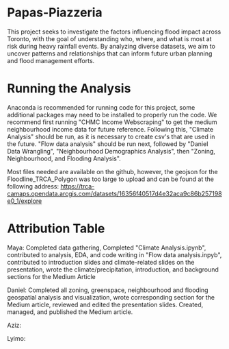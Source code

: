 # Papas-Piazzeria

This project seeks to investigate the factors influencing flood impact across Toronto, with the goal of understanding who, where, and what is most at risk during heavy rainfall events. 
By analyzing diverse datasets, we aim to uncover patterns and relationships that can inform future urban planning and flood management efforts.

# Running the Analysis

Anaconda is recommended for running code for this project, some additional packages may need to be installed to properly run the code.
We recommend first running "CHMC Income Webscraping" to get the medium neighbourhood income data for future reference. Following this, "Climate Analysis" should be run, as it is necessary to create csv's that are used in the future. "Flow data analysis" should be run next, followed by "Daniel Data Wrangling", "Neighbourhood Demographics Analysis", then "Zoning, Neighbourhood, and Flooding Analysis".

Most files needed are available on the github, however, the geojson for the Floodline_TRCA_Polygon was too large to upload and can be found at the following address: https://trca-camaps.opendata.arcgis.com/datasets/16356f40517d4e32aca9c86b257198e0_1/explore

# Attribution Table
Maya: Completed data gathering, Completed "Climate Analysis.ipynb", contributed to analysis, EDA, and code writing in "Flow data analysis.inpyb", contributed to introduction slides and climate-related slides on the presentation, wrote the climate/precipitation, introduction, and background sections for the Medium Article

Daniel: Completed all zoning, greenspace, neighbourhood and flooding geospatial analysis and visualization, wrote corresponding section for the Medium article, reviewed and edited the presentation slides. Created, managed, and published the Medium article.

Aziz: 

Lyimo: 


